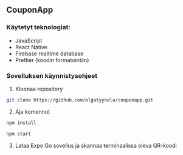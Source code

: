 ## CouponApp

### Käytetyt teknologiat:

-   JavaScript
-   React Native
-   Firebase realtime database
-   Prettier (koodin formatointiin)

### Sovelluksen käynnistysohjeet

1. Kloonaa repository

```sh
git clone https://github.com/olgatyynela/couponapp.git
```

2. Aja komennot

```sh
npm install
```

```sh
npm start
```

3. Lataa Expo Go sovellus ja skannaa terminaalissa oleva QR-koodi
